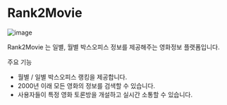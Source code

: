 # Rank2Movie

![image](https://github.com/user-attachments/assets/9fc03b75-0f32-4e41-9e48-8f49913be4b7)

Rank2Movie 는 일별, 월별 박스오피스 정보를 제공해주는 영화정보 플랫폼입니다.

주요 기능

- 월별 / 일별 박스오피스 랭킹을 제공합니다.
- 2000년 이래 모든 영화의 정보를 검색할 수 있습니다.
- 사용자들이 특정 영화 토론방을 개설하고 실시간 소통할 수 있습니다.
